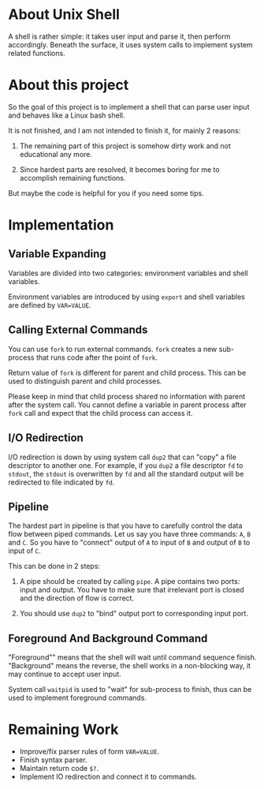 # About Unix Shell
A shell is rather simple: it takes user input and parse it, then perform accordingly. Beneath the surface, it uses system calls to implement system related functions.


# About this project
So the goal of this project is to implement a shell that can parse user input and behaves like a Linux bash shell.

It is not finished, and I am not intended to finish it, for mainly 2 reasons:

1. The remaining part of this project is somehow dirty work and not educational any more.

2. Since hardest parts are resolved, it becomes boring for me to accomplish remaining functions.

But maybe the code is helpful for you if you need some tips.

# Implementation
## Variable Expanding
Variables are divided into two categories: environment variables and shell variables. 

Environment variables are introduced by using `export` and shell variables are defined by `VAR=VALUE`.

## Calling External Commands
You can use `fork` to run external commands. `fork` creates a new sub-process that runs code after the point of `fork`.

Return value of `fork` is different for parent and child process. This can be used to distinguish parent and child processes.

Please keep in mind that child process shared no information with parent after the system call. You cannot define a variable in parent process after `fork` call and expect that the child process can access it.

## I/O Redirection
I/O redirection is down by using system call `dup2` that can "copy" a file descriptor to another one. For example, if you `dup2` a file descriptor `fd` to `stdout`, the `stdout` is overwritten by `fd` and all the standard output will be redirected to file indicated by `fd`.

## Pipeline
The hardest part in pipeline is that you have to carefully control the data flow between piped commands. Let us say you have three commands: `A`, `B` and `C`. So you have to "connect" output of `A` to input of `B` and output of `B` to input of `C`.

This can be done in 2 steps:

1. A pipe should be created by calling `pipe`. A pipe contains two ports: input and output. You have to make sure that irrelevant port is closed and the direction of flow is correct.

2. You should use `dup2` to "bind" output port to corresponding input port.

## Foreground And Background Command
"Foreground"" means that the shell will wait until command sequence finish. "Background" means the reverse, the shell works in a non-blocking way, it may continue to accept user input.

System call `waitpid` is used to "wait" for sub-process to finish, thus can be used to implement foreground commands.

# Remaining Work
- Improve/fix parser rules of form `VAR=VALUE`.
- Finish syntax parser.
- Maintain return code `$?`.
- Implement IO redirection and connect it to commands.
